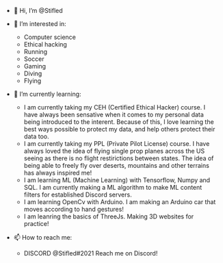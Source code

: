 - 👋 Hi, I’m @Stifled


- 👀 I’m interested in:
  - Computer science
  - Ethical hacking
  - Running
  - Soccer
  - Gaming
  - Diving
  - Flying

- 🌱 I’m currently learning:
  - I am currently taking my CEH (Certified Ethical Hacker) course.
    I have always been sensative when it comes to my personal data being introduced to the interent.
    Because of this, I love learning the best ways possible to protect my data, and help others protect their data too. 
  - I am currently taking my PPL (Private Pilot License) course.
    I have always loved the idea of flying single prop planes across the US seeing as there is no flight restirictions between states.
    The idea of being able to freely fly over deserts, mountains and other terrains has always inspired me!
  - I am learning ML (Machine Learning) with Tensorflow, Numpy and SQL. 
    I am currently making a ML algorithm to make ML content filters for established Discord servers. 
  - I am learning OpenCv with Arduino.
    I am making an Arduino car that moves according to hand gestures!
  - I am leanring the basics of ThreeJs.
    Making 3D websites for practice!
  
- 📫 How to reach me:
  - DISCORD @Stifled#2021
    Reach me on Discord!
